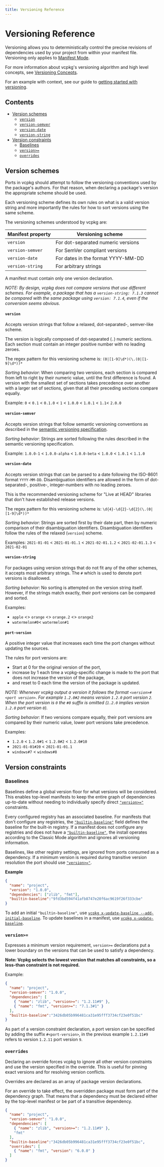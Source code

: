 ```yaml
---
title: Versioning Reference
---
```


# Versioning Reference

Versioning allows you to deterministically control the precise revisions of dependencies used by
your project from within your manifest file. Versioning only applies to [Manifest Mode](manifests.md).

For more information about vcpkg's versioning algorithm and high level concepts, see [Versioning Concepts](versioning.concepts.md).

For an example with context, see our guide to [getting started with versioning](../examples/versioning.getting-started.md).

## Contents

* [Version schemes](#version-schemes)
  * [`version`](#version)
  * [`version-semver`](#version-semver)
  * [`version-date`](#version-date)
  * [`version-string`](#version-string)
* [Version constraints](#version-constraints)
  * [Baselines](#baselines)
  * [`version>=`](#version-gte)
  * [`overrides`](#overrides)

## Version schemes
Ports in vcpkg should attempt to follow the versioning conventions used by the package's authors. For that reason, when declaring a package's version the appropriate scheme should be used.

Each versioning scheme defines its own rules on what is a valid version string and more importantly the rules for how to sort versions using the same scheme.

The versioning schemes understood by vcpkg are:

Manifest property | Versioning scheme
------------------|------------------------------------
`version`         | For dot-separated numeric versions
`version-semver`  | For SemVer compliant versions
`version-date`    | For dates in the format YYYY-MM-DD
`version-string`  | For arbitrary strings

A manifest must contain only one version declaration. 

_NOTE: By design, vcpkg does not compare versions that use different schemes. For example, a package
that has a `version-string: 7.1.3` cannot be compared with the same package using `version: 7.1.4`, even if the
conversion seems obvious._

#### `version`
Accepts version strings that follow a relaxed, dot-separated-, semver-like scheme.

The version is logically composed of dot-separated (`.`) numeric sections. Each section must contain an integer positive number with no leading zeroes.

The regex pattern for this versioning scheme is: `(0|[1-9]\d*)(\.(0|[1-9]\d*))*`

_Sorting behavior_: When comparing two versions, each section is compared from left to right by their numeric value, until the first difference is found. A version with the smallest set of sections takes precedence over another with a larger set of sections, given that all their preceding sections compare equally.

Example:
`0` < `0.1` < `0.1.0` < `1` < `1.0.0` < `1.0.1` < `1.1`< `2.0.0`

#### `version-semver`
Accepts version strings that follow semantic versioning conventions as described in the [semantic versioning specification](https://semver.org/#semantic-versioning-specification-semver).

_Sorting behavior_: Strings are sorted following the rules described in the semantic versioning specification.

Example:
`1.0.0-1` < `1.0.0-alpha` < `1.0.0-beta` < `1.0.0` < `1.0.1` < `1.1.0`

#### `version-date`

Accepts version strings that can be parsed to a date following the ISO-8601 format `YYYY-MM-DD`. Disambiguation identifiers are allowed in the form of dot-separated-, positive-, integer-numbers with no leading zeroes.

This is the recommended versioning scheme for "Live at HEAD" libraries that don't have established release versions.

The regex pattern for this versioning scheme is: `\d{4}-\d{2}-\d{2}(\.(0|[1-9]\d*))*`

_Sorting behavior_: Strings are sorted first by their date part, then by numeric comparison of their disambiguation identifiers. Disambiguation identifiers follow the rules of the relaxed (`version`) scheme.

Examples:
`2021-01-01` < `2021-01-01.1` < `2021-02-01.1.2` < `2021-02-01.1.3` < `2021-02-01`

#### `version-string`
For packages using version strings that do not fit any of the other schemes, it accepts most arbitrary strings.  The `#` which is used to denote port versions is disallowed.

_Sorting behavior_: No sorting is attempted on the version string itself. However, if the strings match exactly, their port versions can be compared and sorted.

Examples:
* `apple` <> `orange` <> `orange.2` <> `orange2`
* `watermelon#0`< `watermelon#1`

<a name="port-version"></a>

#### `port-version`
A positive integer value that increases each time the port changes without updating the sources.

The rules for port versions are:
* Start at 0 for the original version of the port,
* increase by 1 each time a vcpkg-specific change is made to the port that does not increase the version of the package,
* and reset to 0 each time the version of the package is updated.

_NOTE: Whenever vcpkg output a version it follows the format `<version>#<port version>`. For example `1.2.0#2` means version `1.2.0` port version `2`. When the port version is `0` the `#0` suffix is omitted (`1.2.0` implies version `1.2.0` port version `0`)._

_Sorting behavior_: If two versions compare equally, their port versions are compared by their numeric value, lower port versions take precedence.

Examples:
* `1.2.0` < `1.2.0#1` < `1.2.0#2` < `1.2.0#10`
* `2021-01-01#20` < `2021-01-01.1`
* `windows#7` < `windows#8`

## Version constraints

### Baselines

Baselines define a global version floor for what versions will be considered. This enables top-level manifests to keep the entire graph of dependencies up-to-date without needing to individually specify direct [`"version>="`][version-gte] constraints.

Every configured registry has an associated baseline. For manifests that don't configure any registries, the [`"builtin-baseline"`][builtin-baseline] field defines the baseline for the built-in registry. If a manifest does not configure any registries and does not have a [`"builtin-baseline"`][builtin-baseline], the install operates according to the Classic Mode algorithm and ignores all versioning information.

Baselines, like other registry settings, are ignored from ports consumed as a dependency. If a minimum version is required during transitive version resolution the port should use [`"version>="`][version-gte].

**Example**
```json
{
  "name": "project",
  "version": "1.0.0",
  "dependencies": ["zlib", "fmt"],
  "builtin-baseline":"9fd3bd594f41afb8747e20f6ac9619f26f333cbe"
}
```

To add an initial `"builtin-baseline"`, use [`vcpkg x-update-baseline --add-initial-baseline`](../commands/update-baseline.md#add-initial-baseline). To update baselines in a manifest, use [`vcpkg x-update-baseline`](../commands/update-baseline.md).

<a id="version-gte"></a>

### `version>=`
Expresses a minimum version requirement, `version>=` declarations put a lower boundary on the versions that can be used to satisfy a dependency.

**Note: Vcpkg selects the lowest version that matches all constraints, so a less-than constraint is not required.**

Example:
```json
{
  "name": "project",
  "version-semver": "1.0.0",
  "dependencies": [
    { "name": "zlib", "version>=": "1.2.11#9" },
    { "name": "fmt", "version>=": "7.1.3#1" }
  ],
  "builtin-baseline":"3426db05b996481ca31e95fff3734cf23e0f51bc"
}
```

As part of a version constraint declaration, a port version can be specified by adding the suffix `#<port-version>`, in the previous example `1.2.11#9` refers to version `1.2.11` port version `9`.

<a id="overrides"></a>
### `overrides`
Declaring an override forces vcpkg to ignore all other version constraints and use the version specified in the override. This is useful for pinning exact versions and for resolving version conflicts.

Overrides are declared as an array of package version declarations.

For an override to take effect, the overridden package must form part of the dependency graph. That means that a dependency must be declared either by the top-level manifest or be part of a transitive dependency.

```json
{
  "name": "project",
  "version-semver": "1.0.0",
  "dependencies": [
    { "name": "zlib", "version>=": "1.2.11#9" },
    "fmt"
  ],
  "builtin-baseline":"3426db05b996481ca31e95fff3734cf23e0f51bc",
  "overrides": [
    { "name": "fmt", "version": "6.0.0" }
  ]
}
```

[version-gte]: #version-gte
[builtin-baseline]: manifests.md#builtin-baseline

